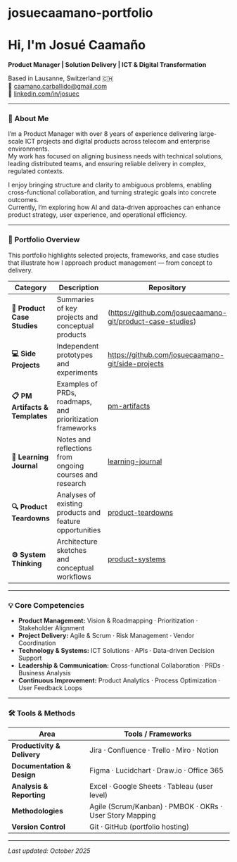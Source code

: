 # josuecaamano-portfolio
# Hi, I'm Josué Caamaño

**Product Manager | Solution Delivery | ICT & Digital Transformation**

Based in Lausanne, Switzerland 🇨🇭  
📧 caamano.carballido@gmail.com  
🔗 [linkedin.com/in/josuec](https://www.linkedin.com/in/josuec)

---

### 🧭 About Me

I’m a Product Manager with over 8 years of experience delivering large-scale ICT projects and digital products across telecom and enterprise environments.  
My work has focused on aligning business needs with technical solutions, leading distributed teams, and ensuring reliable delivery in complex, regulated contexts.

I enjoy bringing structure and clarity to ambiguous problems, enabling cross-functional collaboration, and turning strategic goals into concrete outcomes.  
Currently, I’m exploring how AI and data-driven approaches can enhance product strategy, user experience, and operational efficiency.

---

### 🚀 Portfolio Overview

This portfolio highlights selected projects, frameworks, and case studies that illustrate how I approach product management — from concept to delivery.

| Category | Description | Repository |
|-----------|--------------|-------------|
| **📘 Product Case Studies** | Summaries of key projects and conceptual products | (https://github.com/josuecaamano-git/product-case-studies) |
| **💻 Side Projects** | Independent prototypes and experiments | https://github.com/josuecaamano-git/side-projects |
| **📋 PM Artifacts & Templates** | Examples of PRDs, roadmaps, and prioritization frameworks | [pm-artifacts](#) |
| **🧠 Learning Journal** | Notes and reflections from ongoing courses and research | [learning-journal](#) |
| **🔍 Product Teardowns** | Analyses of existing products and feature opportunities | [product-teardowns](#) |
| **⚙️ System Thinking** | Architecture sketches and conceptual workflows | [product-systems](#) |

---

### 💡 Core Competencies

- **Product Management:** Vision & Roadmapping · Prioritization · Stakeholder Alignment  
- **Project Delivery:** Agile & Scrum · Risk Management · Vendor Coordination  
- **Technology & Systems:** ICT Solutions · APIs · Data-driven Decision Support  
- **Leadership & Communication:** Cross-functional Collaboration · PRDs · Business Analysis  
- **Continuous Improvement:** Product Analytics · Process Optimization · User Feedback Loops

---

### 🛠️ Tools & Methods

| Area | Tools / Frameworks |
|------|--------------------|
| **Productivity & Delivery** | Jira · Confluence · Trello · Miro · Notion |
| **Documentation & Design** | Figma · Lucidchart · Draw.io · Office 365 |
| **Analysis & Reporting** | Excel · Google Sheets · Tableau (user level) |
| **Methodologies** | Agile (Scrum/Kanban) · PMBOK · OKRs · User Story Mapping |
| **Version Control** | Git · GitHub (portfolio hosting) |

---

_Last updated: October 2025_

